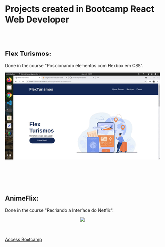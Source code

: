 # Projects created in Bootcamp React Web Developer 
<br>
<br>

<h2>Flex Turismos:</h2><p>
Done in the course "Posicionando elementos com Flexbox em CSS".
<p align="center">
  <img width="700" src="assets/to_readme/flexturismos.gif">
</p>

<br>
<br>
<br>
<br>

<h2>AnimeFlix:</h2><p>
Done in the course "Recriando a Interface do Netflix".
<p align="center">
  <img width="700" src="assets/to_readme/animeflix.gif">
</p>

<br>

<a href="https://web.digitalinnovation.one/track/impulso-react-web-developer?tab=path" target="_blank">Access Bootcamp</a>